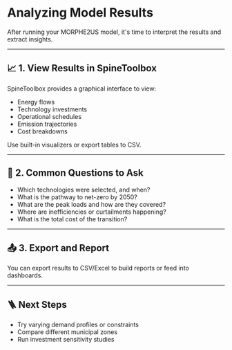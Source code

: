 # Analyzing Model Results

After running your MORPHE2US model, it's time to interpret the results and extract insights.

---

## 📈 1. View Results in SpineToolbox

SpineToolbox provides a graphical interface to view:

- Energy flows
- Technology investments
- Operational schedules
- Emission trajectories
- Cost breakdowns

Use built-in visualizers or export tables to CSV.


---

## 🧠 2. Common Questions to Ask

- Which technologies were selected, and when?
- What is the pathway to net-zero by 2050?
- What are the peak loads and how are they covered?
- Where are inefficiencies or curtailments happening?
- What is the total cost of the transition?

---

## 📤 3. Export and Report

You can export results to CSV/Excel to build reports or feed into dashboards.

---

## 🪜 Next Steps

- Try varying demand profiles or constraints
- Compare different municipal zones
- Run investment sensitivity studies
